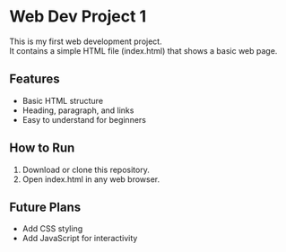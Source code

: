 # Web Dev Project 1

This is my first web development project.  
It contains a simple HTML file (index.html) that shows a basic web page.

## Features
- Basic HTML structure
- Heading, paragraph, and links
- Easy to understand for beginners

## How to Run
1. Download or clone this repository.
2. Open index.html in any web browser.

## Future Plans
- Add CSS styling
- Add JavaScript for interactivity
